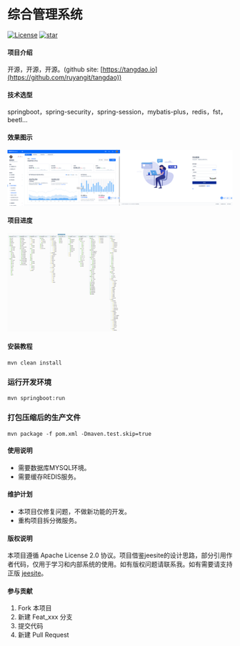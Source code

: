 # 综合管理系统 
[![License](https://img.shields.io/badge/license-Apache%202-4EB1BA.svg)](https://www.apache.org/licenses/LICENSE-2.0.html)       [![star](https://gitee.com/ruyangit/tangdao/badge/star.svg?theme=gray)](https://gitee.com/ruyangit/tangdao/stargazers)

#### 项目介绍
开源，开源，开源。(github site: [https://tangdao.io](https://github.com/ruyangit/tangdao)) 

#### 技术选型
springboot，spring-security，spring-session，mybatis-plus，redis，fst，beetl...

#### 效果图示
<img src="doc/images/vb.png" width="50%" /><img src="doc/images/va.png" width="50%" />

#### 项目进度
<img src="doc/images/ta.png" width="50%" />

#### 安装教程
```
mvn clean install
```

### 运行开发环境
```
mvn springboot:run
```

### 打包压缩后的生产文件
```
mvn package -f pom.xml -Dmaven.test.skip=true
```

#### 使用说明

* 需要数据库MYSQL环境。
* 需要缓存REDIS服务。

#### 维护计划

* 本项目仅修复问题，不做新功能的开发。
* 重构项目拆分微服务。

#### 版权说明
本项目遵循 Apache License 2.0 协议。项目借鉴jeesite的设计思路，部分引用作者代码，仅用于学习和内部系统的使用。如有版权问题请联系我。如有需要请支持正版 <a href="https://gitee.com/thinkgem/jeesite4" target="_blank">jeesite</a>。

#### 参与贡献

1. Fork 本项目
2. 新建 Feat_xxx 分支
3. 提交代码
4. 新建 Pull Request
